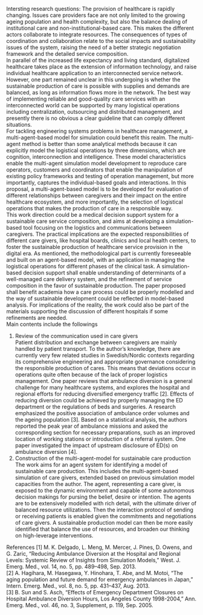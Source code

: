 Intersting research questions:
The provision of healthcare is rapidly changing. Issues care providers face are not only limited to the growing ageing population and health complexity, but also the balance dealing of institutional care and non-institutional-based care. This makes the different actors collaborate to integrate resources. The consequences of types of coordination and collaboration relate to the social impacts and sustainability issues of the system, raising the need of a better strategic negotiation framework and the detailed service composition.<br/>
In parallel of the increased life expectancy and living standard, digitalized healthcare takes place as the extension of information technology, and raise individual healthcare application to an interconnected service network. However, one part remained unclear in this undergoing is whether the sustainable production of care is possible with supplies and demands are balanced, as long as information flows more in the network. The best way of implementing reliable and good-quality care services with an interconnected world can be supported by many logistical operations including centralization, outsourcing and distributed management, and presently there is no obvious a clear guideline that can comply different situations. <br/>
For tackling engineering systems problems in healthcare management, a multi-agent-based model for simulation could benefit this realm. The multi-agent method is better than some analytical methods because it can explicitly model the logistical operations by three dimensions, which are cognition, interconnection and intelligence. These model characteristics enable the multi-agent simulation model development to reproduce care operators, customers and coordinators that enable the manipulation of existing policy frameworks and testing of operation management, but more importantly, captures the individual-based goals and interactions. In this proposal, a multi-agent-based model is to be developed for evaluation of different relationships between caregivers and their impact on the entire healthcare ecosystem, and more importantly, the selection of logistical operations that makes the production of care in a responsible way.<br/>
This work direction could be a medical decision support system for a sustainable care service composition, and aims at developing a simulation-based tool focusing on the logistics and communications between caregivers. The practical implications are the expected responsibilities of different care givers, like hospital boards, clinics and local health centers, to foster the sustainable production of healthcare service provision in the digital era. As mentioned, the methodological part is currently foreseeable and built on an agent-based model, with an application in managing the logistical operations for different phases of the clinical task. A simulation-based decision support shall enable understanding of determinants of a well-managed care delivery system, and the refinement of service composition in the favor of sustainable production. The paper proposed shall benefit academia how a care process could be properly modelled and the way of sustainable development could be reflected in model-based analysis. For implications of the reality, the work could also be part of the materials supporting the discussion of different hospitals if some refinements are needed.<br/>
Main contents include the followings <br/>
1. Review of the communication used in care givers<br/> 
Patient distribution and exchange between caregivers are mainly handled by patient transport. To the author’s knowledge, there are currently very few related studies in Swedish/Nordic contexts regarding its comprehensive engineering and appropriate governance considering the responsible production of cares. This means that deviations occur in operations quite often because of the lack of proper logistics management. One paper reviews that  ambulance diversion is a general challenge for many healthcare systems, and explores the hospital and regional efforts for reducing diversified emergency traffic [2]. Effects of reducing diversion could be achieved by properly managing the ED department or the regulations of beds and surgeries. A research emphasized the positive association of ambulance order volumes and the ageing population [3]. Based on a statistical analysis, the authors reported the peak year of ambulance missions and asked the corresponding section for necessary preparations, such as an improved location of working stations or introduction of a referral system. One paper investigated the impact of upstream disclosure of ED(s) on ambulance diversion [4]. <br/>
2.  Construction of the multi-agent-model for sustainable care production<br/>
The work aims for an agent system for identifying a model of sustainable care production. This includes the multi-agent-based simulation of care givers, extended based on previous simulation model capacities from the author. The agent, representing a care giver, is exposed to the dynamic environment and capable of some autonomous decision makings for pursing the belief, desire or intention. The agents are to be extensively modelled with rich detail, with the ultimate driver of balanced resource utilizations. Then the interaction protocol of sending or receiving patients is enabled given the commitments and negotiations of care givers. A sustainable production model can then be more easily identified that balance the use of resources, and broaden our thinking on high-leverage interventions.<br/>


References
[1]	M. K. Delgado, L. Meng, M. Mercer, J. Pines, D. Owens, and G. Zaric, “Reducing Ambulance Diversion at the Hospital and Regional Levels: Systemic Review of Insights from Simulation Models,” West. J. Emerg. Med., vol. 14, no. 5, pp. 489–498, Sep. 2013.<br/>
[2]	A. Hagihara, M. Hasegawa, Y. Hinohara, T. Abe, and M. Motoi, “The aging population and future demand for emergency ambulances in Japan,” Intern. Emerg. Med., vol. 8, no. 5, pp. 431–437, Aug. 2013.<br/>
[3]	B. Sun and S. Asch, “Effects of Emergency Department Closures on Hospital Ambulance Diversion Hours, Los Angeles County 1998-2004,” Ann. Emerg. Med., vol. 46, no. 3, Supplement, p. 119, Sep. 2005.<br/>


